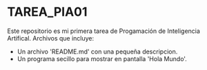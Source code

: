 # TAREA_PIA01
Este repositorio es mi primera tarea de Progamación de Inteligencia Artifical.
Archivos que incluye:
- Un archivo 'README.md' con una pequeña descripcion.
- Un programa secillo para mostrar en pantalla 'Hola Mundo'.
